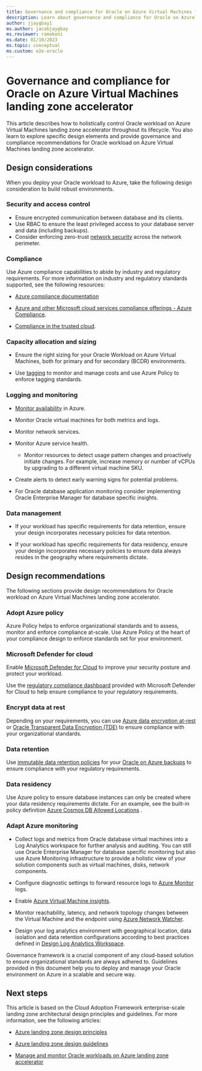 ```yaml
---
title: Governance and compliance for Oracle on Azure Virtual Machines landing zone accelerator
description: Learn about governance and compliance for Oracle on Azure Virtual Machines landing zone accelerator.
author: jjaygbay1
ms.author: jacobjaygbay
ms.reviewer: ramakoni
ms.date: 01/10/2023
ms.topic: conceptual
ms.custom: e2e-oracle
---
```


# Governance and compliance for Oracle on Azure Virtual Machines landing zone accelerator

This article describes how to holistically control Oracle workload on Azure Virtual Machines landing zone accelerator throughout its lifecycle. You also learn to explore specific design elements and provide governance and compliance recommendations for Oracle workload on Azure Virtual Machines landing zone accelerator.

## Design considerations

When you deploy your Oracle workload to Azure, take the following design consideration to build robust environments.

### Security and access control

- Ensure encrypted communication between database and its clients.
- Use RBAC to ensure the least privileged access to your database server and data (including backups).
- Consider enforcing zero-trust [network security](/azure/cloud-adoption-framework/ready/landing-zone/design-area/security#zero-trust) across the network perimeter.

### Compliance

Use Azure compliance capabilities to abide by industry and regulatory requirements. For more information on industry and regulatory standards supported, see the following resources:

- [Azure compliance documentation](/azure/compliance/)

- [Azure and other Microsoft cloud services compliance offerings - Azure Compliance](/azure/compliance/offerings/).

- [Compliance in the trusted cloud](https://azure.microsoft.com/explore/trusted-cloud/compliance/).

### Capacity allocation and sizing

- Ensure the right sizing for your Oracle Workload on Azure Virtual Machines, both for primary and for secondary (BCDR) environments.  

- Use [tagging](/azure/cloud-adoption-framework/ready/azure-best-practices/resource-naming-and-tagging-decision-guide) to monitor and manage costs and use Azure Policy to enforce tagging standards.

### Logging and monitoring  

- [Monitor availability](/azure/architecture/best-practices/monitoring#availability-monitoring) in Azure.

- Monitor Oracle virtual machines for both metrics and logs.

- Monitor network services.

- Monitor Azure service health.

    - Monitor resources to detect usage pattern changes and proactively initiate changes. For example,  increase memory or number of vCPUs by upgrading to a different virtual machine SKU.

- Create alerts to detect early warning signs for potential problems.
- For Oracle database application monitoring consider implementing Oracle Enterprise Manager for database specific insights.

### Data management

- If your workload has specific requirements for data retention, ensure your design incorporates necessary policies for data retention.

- If your workload has specific requirements for data residency, ensure your design incorporates necessary policies to ensure data always resides in the geography where requirements dictate.

## Design recommendations

The following sections provide design recommendations for Oracle workload on Azure Virtual Machines landing zone accelerator.

### Adopt Azure policy

Azure Policy helps to enforce organizational standards and to assess, monitor and enforce compliance at-scale. Use Azure Policy at the heart of your compliance design to enforce standards set for your environment.

### Microsoft Defender for cloud

Enable [Microsoft Defender for Cloud](/azure/defender-for-cloud/defender-for-cloud-introduction) to improve your security posture and protect your workload.

Use the [regulatory compliance dashboard](/azure/defender-for-cloud/regulatory-compliance-dashboard) provided with Microsoft Defender for Cloud to help ensure compliance to your regulatory requirements.

### Encrypt data at rest

Depending on your requirements, you can use [Azure data encryption at-rest](/azure/security/fundamentals/encryption-atrest) or [Oracle Transparent Data Encryption (TDE)](https://docs.oracle.com/en-us/iaas/autonomous-database/doc/data-encryption.html) to ensure compliance with your organizational standards.  

### Data retention  

Use [immutable data retention policies](/azure/storage/blobs/immutable-time-based-retention-policy-overview) for your [Oracle on Azure backups](/azure/virtual-machines/workloads/oracle/oracle-database-backup-strategies) to ensure compliance with your regulatory requirements.

### Data residency

Use Azure policy to ensure database instances can only be created where your data residency requirements dictate. For an example, see the built-in policy definition [Azure Cosmos DB Allowed Locations](https://ms.portal.azure.com/#view/Microsoft_Azure_Policy/PolicyDetailBlade/definitionId/%2Fproviders%2FMicrosoft.Authorization%2FpolicyDefinitions%2F0473574d-2d43-4217-aefe-941fcdf7e684) .

### Adapt Azure monitoring

- Collect logs and metrics from Oracle database virtual machines into a Log Analytics workspace for further analysis and auditing. You can still use Oracle Enterprise Manager for database specific monitoring but also use Azure Monitoring infrastructure to provide a holistic view of your solution components such as virtual machines, disks, network components.

- Configure diagnostic settings to forward resource logs to [Azure Monitor](/azure/azure-monitor/overview) logs.

- Enable [Azure Virtual Machine insights](/azure/azure-monitor/vm/vminsights-overview).

- Monitor reachability, latency, and network topology changes between the Virtual Machine and the endpoint using [Azure Network Watcher](/azure/network-watcher/network-watcher-monitoring-overview).

- Design your log analytics environment with geographical location, data isolation and data retention configurations according to best practices defined in [Design Log Analytics Workspace](/azure/storage/blobs/immutable-time-based-retention-policy-overview).  

Governance framework is a crucial component of any cloud-based solution to ensure organizational standards are always adhered to. Guidelines provided in this document help you to deploy and manage your Oracle environment on Azure in a scalable and secure way.

## Next steps

This article is based on the Cloud Adoption Framework enterprise-scale landing zone architectural design principles and guidelines. For more information, see the following articles:

- [Azure landing zone design principles](/azure/cloud-adoption-framework/ready/landing-zone/design-principles)

- [Azure landing zone design guidelines](/azure/cloud-adoption-framework/ready/landing-zone/design-areas)

- [Manage and monitor Oracle workloads on Azure landing zone accelerator](oracle-manage-monitor-workload.md)
